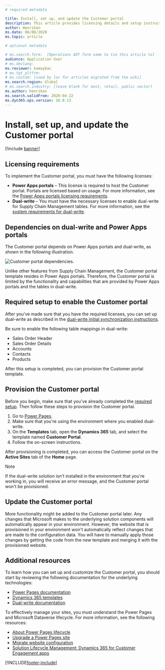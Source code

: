 ```yaml
---
# required metadata

title: Install, set up, and update the Customer portal
description: This article provides licensing details and setup instructions for the Customer portal.
author: Henrikan
ms.date: 06/08/2020
ms.topic: article

# optional metadata

# ms.search.form:  [Operations AOT form name to tie this article to]
audience: Application User
# ms.devlang: 
ms.reviewer: kamaybac
# ms.tgt_pltfrm: 
# ms.custom: [used by loc for articles migrated from the wiki]
ms.search.region: Global
# ms.search.industry: [leave blank for most, retail, public sector]
ms.author: henrikan
ms.search.validFrom: 2020-04-22
ms.dyn365.ops.version: 10.0.13
---
```


# Install, set up, and update the Customer portal

[!include [banner](../includes/banner.md)]

## Licensing requirements

To implement the Customer portal, you must have the following licenses:

- **Power Apps portals** – This license is required to host the Customer portal. Portals are licensed based on usage. For more information, see the [Power Apps portals licensing requirements](/power-platform/admin/powerapps-flow-licensing-faq#portals).
- **Dual-write** – You must have the necessary licenses to enable dual-write for Supply Chain Management tables. For more information, see the [system requirements for dual-write](../../fin-ops-core/dev-itpro/data-entities/dual-write/dual-write-system-req.md).

## Dependencies on dual-write and Power Apps portals

The Customer portal depends on Power Apps portals and dual-write, as shown in the following illustration.

![Customer portal dependencies.](media/customer-portal-elements.png "Customer portal dependencies")

Unlike other features from Supply Chain Management, the Customer portal template resides in Power Apps portals. Therefore, the Customer portal is limited by the functionality and capabilities that are provided by Power Apps portals and the tables in dual-write.

## <a name="required-setup"></a>Required setup to enable the Customer portal

After you've made sure that you have the required licenses, you can set up dual-write as described in the [dual-write initial synchronization instructions](../../fin-ops-core/dev-itpro/data-entities/dual-write/enable-entity-map.md).

Be sure to enable the following table mappings in dual-write:

- Sales Order Header
- Sales Order Details
- Accounts
- Contacts
- Products

After this setup is completed, you can provision the Customer portal template.

## Provision the Customer portal

Before you begin, make sure that you've already completed the [required setup](#required-setup). Then follow these steps to provision the Customer portal.

1. Go to [Power Pages](https://make.powerpages.microsoft.com/).
2. Make sure that you're using the environment where you enabled dual-write.
3. On the **Templates** tab, open the **Dynamics 365** tab, and select the template named **Customer Portal**.
4. Follow the on-screen instructions.

After provisioning is completed, you can access the Customer portal on the **Active Sites** tab of the **Home** page.

> [!NOTE]
> If the dual-write solution isn't installed in the environment that you're working in, you will receive an error message, and the Customer portal won't be provisioned.

## Update the Customer portal

More functionality might be added to the Customer portal later. Any changes that Microsoft makes to the underlying solution components will automatically appear in your environment. However, the website that is provisioned in your environment won't automatically reflect changes that are made to the configuration data. You will have to manually apply those changes by getting the code from the new template and merging it with the provisioned website.

## Additional resources

To learn how you can set up and customize the Customer portal, you should start by reviewing the following documentation for the underlying technologies:

- [Power Pages documentation](/power-pages/introduction)
- [Dynamics 365 templates](/power-pages/templates/dynamics-365-apps/overview#supply-chain-management-customer-site)
- [Dual-write documentation](../../fin-ops-core/dev-itpro/data-entities/dual-write/dual-write-home-page.md)

To effectively manage your sites, you must understand the Power Pages and Microsoft Dataverse lifecycle. For more information, see the following resources:

- [About Power Pages lifecycle](/power-pages/admin/lifecycle)
- [Upgrade a Power Pages site](/power-pages/admin/upgrade-site)
- [Migrate website configuration](/power-pages/admin/migrate-site-configuration)
- [Solution Lifecycle Management: Dynamics 365 for Customer Engagement apps](https://www.microsoft.com/download/details.aspx?id=57777)


[!INCLUDE[footer-include](../../includes/footer-banner.md)]
